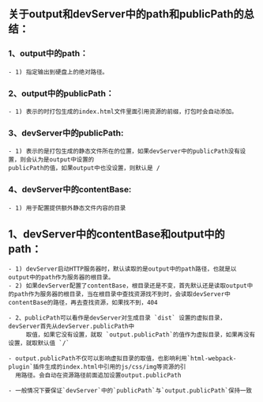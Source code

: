 ## 关于output和devServer中的path和publicPath的总结：

  ### 1、output中的path：
    - 1) 指定输出到硬盘上的绝对路径。

  ### 2、output中的publicPath：
    - 1) 表示的时打包生成的index.html文件里面引用资源的前缀，打包时会自动添加。

  ### 3、devServer中的publicPath:
    - 1) 表示的是打包生成的静态文件所在的位置，如果devServer中的publicPath没有设置，则会认为是output中设置的
    publicPath的值，如果output中也没设置，则默认是 / 

  ### 4、devServer中的contentBase:
    - 1) 用于配置提供额外静态文件内容的目录


## 1、devServer中的contentBase和output中的path：
    - 1) devServer启动HTTP服务器时，默认读取的是output中的path路径，也就是以output中的path作为服务器的根目录。
    - 2) 如果devServer配置了contentBase，根目录还是不变，首先默认还是读取output中的path作为服务器的根目录，当在根目录中查找资源找不到时，会读取devServer中contentBase的路径，再去查找资源，如果找不到，404

    - 2、publicPath可以看作是devServer对生成目录 `dist` 设置的虚拟目录，devServer首先从devServer.publicPath中
         取值，如果它没有设置，就取 `output.publicPath`的值作为虚拟目录，如果再没有设置，就取默认值 `/`

    - output.publicPath不仅可以影响虚拟目录的取值，也影响利用`html-webpack-plugin`插件生成的index.html中引用的js/css/img等资源的引
      用路径。会自动在资源路径前面追加设置output.publicPath

    - 一般情况下要保证`devServer`中的`publicPath`与`output.publicPath`保持一致